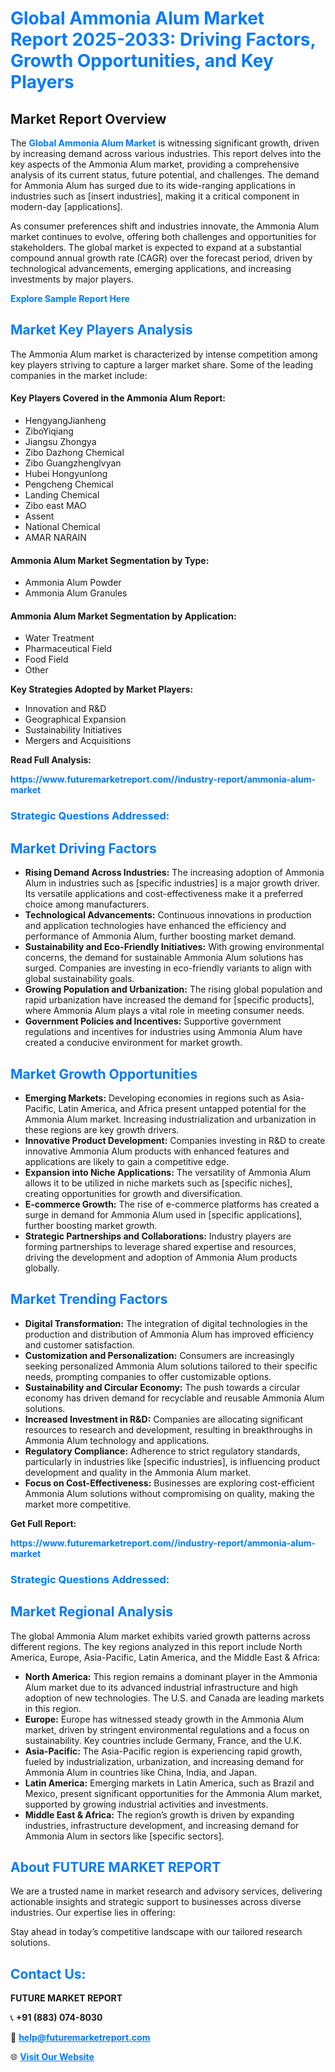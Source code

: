 <h1 style="color: #007BFF;">Global Ammonia Alum Market Report 2025-2033: Driving Factors, Growth Opportunities, and Key Players</h1>

<section id="overview">
<h2>Market Report Overview</h2>
<p>The <a href="https://www.futuremarketreport.com//industry-report/ammonia-alum-market" style="color: #007BFF; text-decoration: none;"><strong>Global Ammonia Alum Market</strong></a> is witnessing significant growth, driven by increasing demand across various industries. This report delves into the key aspects of the Ammonia Alum market, providing a comprehensive analysis of its current status, future potential, and challenges. The demand for Ammonia Alum has surged due to its wide-ranging applications in industries such as [insert industries], making it a critical component in modern-day [applications].</p>
<p>As consumer preferences shift and industries innovate, the Ammonia Alum market continues to evolve, offering both challenges and opportunities for stakeholders. The global market is expected to expand at a substantial compound annual growth rate (CAGR) over the forecast period, driven by technological advancements, emerging applications, and increasing investments by major players.</p>
</section>

<section id="overview">
<p><a href="https://www.futuremarketreport.com//request-sample/reportId=55221" style="color: #007BFF; text-decoration: none;"><strong>Explore Sample Report Here</strong></a></p>
</section>

<section id="key-players">
<h2 style="color: #007BFF;">Market Key Players Analysis</h2>
<p>The Ammonia Alum market is characterized by intense competition among key players striving to capture a larger market share. Some of the leading companies in the market include:</p>
<h4>Key Players Covered in the Ammonia Alum Report:</h4>
<ul><li>HengyangJianheng</li><li>ZiboYiqiang</li><li>Jiangsu Zhongya</li><li>Zibo Dazhong Chemical</li><li>Zibo Guangzhenglvyan</li><li>Hubei Hongyunlong</li><li>Pengcheng Chemical</li><li>Landing Chemical</li><li>Zibo east MAO</li><li>Assent</li><li>National Chemical</li><li>AMAR NARAIN</li></ul>
<h4>Ammonia Alum Market Segmentation by Type:</h4>
<ul><li>Ammonia Alum Powder</li><li>Ammonia Alum Granules</li></ul>

<h4>Ammonia Alum Market Segmentation by Application:</h4>
<ul><li>Water Treatment</li><li>Pharmaceutical Field</li><li>Food Field</li><li>Other</li></ul>
<p><strong>Key Strategies Adopted by Market Players:</strong></p>
<ul>
<li>Innovation and R&D</li>
<li>Geographical Expansion</li>
<li>Sustainability Initiatives</li>
<li>Mergers and Acquisitions</li>
</ul>
</section>

<section>
<p><strong>Read Full Analysis: </strong></p><a href="https://www.futuremarketreport.com//industry-report/ammonia-alum-market" style="color: #007BFF; text-decoration: none;"><strong>https://www.futuremarketreport.com//industry-report/ammonia-alum-market</strong></a>
<h3 style="color: #007BFF;">Strategic Questions Addressed:</h3>
</section>

<section id="driving-factors">
<h2 style="color: #007BFF;">Market Driving Factors</h2>
<ul>
<li><strong>Rising Demand Across Industries:</strong> The increasing adoption of Ammonia Alum in industries such as [specific industries] is a major growth driver. Its versatile applications and cost-effectiveness make it a preferred choice among manufacturers.</li>
<li><strong>Technological Advancements:</strong> Continuous innovations in production and application technologies have enhanced the efficiency and performance of Ammonia Alum, further boosting market demand.</li>
<li><strong>Sustainability and Eco-Friendly Initiatives:</strong> With growing environmental concerns, the demand for sustainable Ammonia Alum solutions has surged. Companies are investing in eco-friendly variants to align with global sustainability goals.</li>
<li><strong>Growing Population and Urbanization:</strong> The rising global population and rapid urbanization have increased the demand for [specific products], where Ammonia Alum plays a vital role in meeting consumer needs.</li>
<li><strong>Government Policies and Incentives:</strong> Supportive government regulations and incentives for industries using Ammonia Alum have created a conducive environment for market growth.</li>
</ul>
</section>

<section id="growth-opportunities">
<h2 style="color: #007BFF;">Market Growth Opportunities</h2>
<ul>
<li><strong>Emerging Markets:</strong> Developing economies in regions such as Asia-Pacific, Latin America, and Africa present untapped potential for the Ammonia Alum market. Increasing industrialization and urbanization in these regions are key growth drivers.</li>
<li><strong>Innovative Product Development:</strong> Companies investing in R&D to create innovative Ammonia Alum products with enhanced features and applications are likely to gain a competitive edge.</li>
<li><strong>Expansion into Niche Applications:</strong> The versatility of Ammonia Alum allows it to be utilized in niche markets such as [specific niches], creating opportunities for growth and diversification.</li>
<li><strong>E-commerce Growth:</strong> The rise of e-commerce platforms has created a surge in demand for Ammonia Alum used in [specific applications], further boosting market growth.</li>
<li><strong>Strategic Partnerships and Collaborations:</strong> Industry players are forming partnerships to leverage shared expertise and resources, driving the development and adoption of Ammonia Alum products globally.</li>
</ul>
</section>

<section id="trending-factors">
<h2 style="color: #007BFF;">Market Trending Factors</h2>
<ul>
<li><strong>Digital Transformation:</strong> The integration of digital technologies in the production and distribution of Ammonia Alum has improved efficiency and customer satisfaction.</li>
<li><strong>Customization and Personalization:</strong> Consumers are increasingly seeking personalized Ammonia Alum solutions tailored to their specific needs, prompting companies to offer customizable options.</li>
<li><strong>Sustainability and Circular Economy:</strong> The push towards a circular economy has driven demand for recyclable and reusable Ammonia Alum solutions.</li>
<li><strong>Increased Investment in R&D:</strong> Companies are allocating significant resources to research and development, resulting in breakthroughs in Ammonia Alum technology and applications.</li>
<li><strong>Regulatory Compliance:</strong> Adherence to strict regulatory standards, particularly in industries like [specific industries], is influencing product development and quality in the Ammonia Alum market.</li>
<li><strong>Focus on Cost-Effectiveness:</strong> Businesses are exploring cost-efficient Ammonia Alum solutions without compromising on quality, making the market more competitive.</li>
</ul>
</section>

<section>
<p><strong>Get Full Report: </strong></p><a href="https://www.futuremarketreport.com//industry-report/ammonia-alum-market" style="color: #007BFF; text-decoration: none;"><strong>https://www.futuremarketreport.com//industry-report/ammonia-alum-market</strong></a>
<h3 style="color: #007BFF;">Strategic Questions Addressed:</h3>
</section>


<section id="regional-analysis">
<h2 style="color: #007BFF;">Market Regional Analysis</h2>
<p>The global Ammonia Alum market exhibits varied growth patterns across different regions. The key regions analyzed in this report include North America, Europe, Asia-Pacific, Latin America, and the Middle East & Africa:</p>
<ul>
<li><strong>North America:</strong> This region remains a dominant player in the Ammonia Alum market due to its advanced industrial infrastructure and high adoption of new technologies. The U.S. and Canada are leading markets in this region.</li>
<li><strong>Europe:</strong> Europe has witnessed steady growth in the Ammonia Alum market, driven by stringent environmental regulations and a focus on sustainability. Key countries include Germany, France, and the U.K.</li>
<li><strong>Asia-Pacific:</strong> The Asia-Pacific region is experiencing rapid growth, fueled by industrialization, urbanization, and increasing demand for Ammonia Alum in countries like China, India, and Japan.</li>
<li><strong>Latin America:</strong> Emerging markets in Latin America, such as Brazil and Mexico, present significant opportunities for the Ammonia Alum market, supported by growing industrial activities and investments.</li>
<li><strong>Middle East & Africa:</strong> The region’s growth is driven by expanding industries, infrastructure development, and increasing demand for Ammonia Alum in sectors like [specific sectors].</li>
</ul>
</section>

<footer>
<h2 style="color: #007BFF;">About FUTURE MARKET REPORT</h2>
<p>We are a trusted name in market research and advisory services, delivering actionable insights and strategic support to businesses across diverse industries. Our expertise lies in offering:</p>

<p>Stay ahead in today’s competitive landscape with our tailored research solutions.</p>

<h2 style="color: #007BFF;">Contact Us:</h2>
<p><strong>FUTURE MARKET REPORT</strong></p>
<p>📞 <strong>+91 (883) 074-8030</strong></p>
<p>📧 <strong><a href="mailto:help@futuremarketreport.com" style="color: #007BFF;">help@futuremarketreport.com</a></strong></p>
<p>🌐 <strong><a href="https://www.futuremarketreport.com/" style="color: #007BFF;">Visit Our Website</a></strong></p>
</footer>